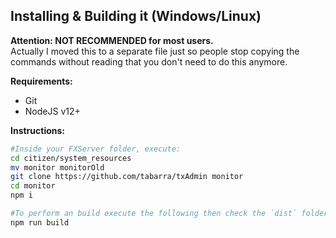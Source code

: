 ## Installing & Building it (Windows/Linux)
  
**Attention: NOT RECOMMENDED for most users.**  
Actually I moved this to a separate file just so people stop copying the commands without reading that you don't need to do this anymore.  
  
**Requirements:**
- Git
- NodeJS v12+

**Instructions:**
```bash
#Inside your FXServer folder, execute:
cd citizen/system_resources
mv monitor monitorOld
git clone https://github.com/tabarra/txAdmin monitor
cd monitor
npm i

#To perform an build execute the following then check the `dist` folder.
npm run build
```
